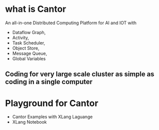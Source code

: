 # what is Cantor  
An all-in-one Distributed Computing Platform for AI and IOT with  
- Dataflow Graph,  
- Activity,  
- Task Scheduler,  
- Object Store,  
- Message Queue,  
- Global Variables   
## Coding for very large scale cluster as simple as coding in a single computer 
# Playground for Cantor  
- Cantor Examples with XLang Laguange  
- XLang Notebook
